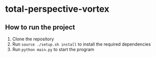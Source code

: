 # total-perspective-vortex

## How to run the project
1. Clone the repository
2. Run `source ./setup.sh install` to install the required dependencies
3. Run `python main.py` to start the program
